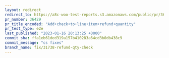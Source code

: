 ```yaml
---
layout: redirect
redirect_to: https://a8c-woo-test-reports.s3.amazonaws.com/public/pr/36429/e2e/index.html
pr_number: 36429
pr_title_encoded: "Add+check+to+line+item+refund+quantity"
pr_test_type: e2e
last_published: "2023-01-16 20:13:25 +0000"
commit_sha: ffa1eb61ded319a157b410283a64cd3b0db438c9
commit_message: "cs fixes"
branch_name: fix/31738-refund-qty-check
---
```


